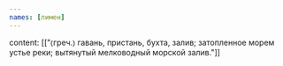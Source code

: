 ```yaml
---
names: [лимен]
---
```

content: [["⦅греч.⦆ гавань, пристань, бухта, залив; затопленное морем устье реки; вытянутый мелководный морской залив."]]
